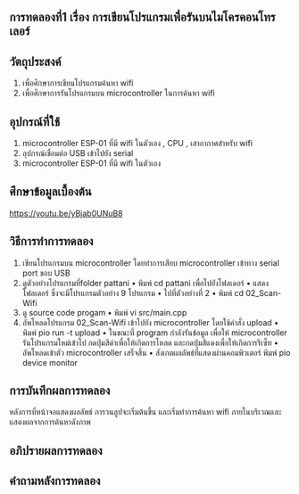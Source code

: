 ## การทดลองที่1 เรื่อง การเขียนโปรแกรมเพื่อรันบนไมโครคอนโทรเลอร์

## วัตถุประสงค์
1. เพื่อศึกษาการเขียนโปรแกรมค้นหา wifi
2. เพื่อศึกษาการรันโปรแกรมบน microcontroller ในการค้นหา wifi 
 
## อุปกรณ์ที่ใช้
1. microcontroller ESP-01 ที่มี wifi ในตัวเอง , CPU , เสาอากาศสำหรับ wifi
2. อุปกรณ์เชื่อมต่อ USB เข้าไปยัง serial
3. microcontroller ESP-01 ที่มี wifi ในตัวเอง

## ศึกษาข้อมูลเบื้องต้น
https://youtu.be/yBjab0UNuB8

## วิธีการทำการทดลอง
1. เขียนโปรแกรมบน microcontroller โดยทำการเสียบ microcontroller เข้าทาง serial port ขอบ USB
2. ดูตัวอย่างโปรแกรมที่folder pattani 
  • พิมพ์ cd pattani เพื่อไปยังโฟลเดอร์
  • แสดงโฟลเดอร์ ซึ่งจะมีโปรแกรมตัวอย่าง 9 โปรแกรม
  • ไปที่ตัวอย่างที่ 2
    • พิมพ์ cd 02_Scan-Wifi
3. ดู source code progam
  • พิมพ์ vi src/main.cpp
4. อัพโหลดโปรแกรม 02_Scan-Wifi เข้าไปยัง microcontroller โดยใช้คำสั่ง upload
  • พิมพ์ pio run -t upload
  • ในขณะที่ program กำลังรันข้อมูล เพื่อให้ microcontroller รันโปรแกรมใหม่เข้าไป กดปุ่มสีดำเพื่อให้เกิดการโหลด และกดปุ่มสีแดงเพื่อให้เกิดการรีเซ็ท
  • อัพโหลดเข้าตัว microcontroller เสร็จสิ้น
  • สังเกตผลลัพธ์ที่แสดงผ่านคอมพิวเตอร์ พิมพ์ pio device monitor 

## การบันทึกผลการทดลอง
  หลังการที่หน้าจอแสดงผลลัพธ์ การวนลูปจะเริ่มต้นขึ้น และเริ่มทำการค้นหา wifi ภายในบริเวณและแสดงผลจากการค้นหาดังภาพ
  
## อภิปรายผลการทดลอง

## คำถามหลังการทดลอง 

